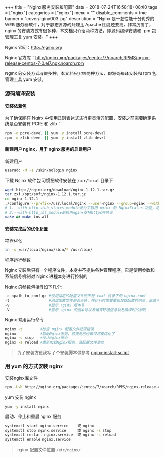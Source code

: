 +++
title = "Nginx 服务安装和配置"
date = 2018-07-24T16:58:18+08:00
tags = ["nginx"]
categories = ["nginx"]
menu = ""
disable_comments = true
banner = "cover/nginx003.jpg"
description = "Nginx 是一款性能十分优秀的 WEB 服务器软件，对于静态资源的处理比 Apache 性能还要高，非常厉害了，nginx 的安装方式有很多种，本文档只介绍两种方法，即源码编译安装和 rpm 包管理工具 yum 安装。"
+++

Nginx 官网：<http://nginx.org>

Nginx 官方库：<http://nginx.org/packages/centos/7/noarch/RPMS/nginx-release-centos-7-0.el7.ngx.noarch.rpm>

Nginx 的安装方式有很多种，本文档只介绍两种方法，即源码编译安装和 rpm 包管理工具 yum 安装。



### 源码编译安装

#### 安装依赖包
为了确保能在 Nginx 中使用正则表达式进行更灵活的配置，安装之前需要确定系统是否安装有 PCRE 和 zlib：

```bash
rpm -q pcre-devel || yum -y install pcre-devel
rpm -q zlib-devel || yum -y install zlib-devel
```


#### 新建用户 nginx，用于 nginx 服务的启动用户

新建用户

```bash
useradd -M -s /sbin/nologin nginx
```
下载 Nginx 软件包,习惯把软件安装在 `/usr/local` 目录下

```bash
wget http://nginx.org/download/nginx-1.12.1.tar.gz
tar zxf /opt/soft/nginx-1.12.1.tar.gz
cd nginx-1.12.1
./configure --prefix=/usr/local/nginx --user=nginx --group=nginx --with-http_stub_status_module --with-http_ssl_module
# 1.--with-http_stub_status_module是为了启用 nginx 的 NginxStatus 功能，用来监控 Nginx 的当前状态
# 2.--with-http_ssl_module是启用nginx支持https等协议
make && make install
```


#### 安装完成后的优化配置

路径优化

```bash
ln -s /usr/local/nginx/sbin/* /usr/sbin/
```
程序运行参数

Nginx 安装后只有一个程序文件，本身并不提供各种管理程序，它是使用参数和系统信号机制对 Nginx 进程本身进行控制的

Nginx 的参数包括有如下几个:

```bash
-c <path_to_config> #使用指定的配置文件而不是 conf 目录下的 nginx.conf
-t                  #测试配置文件是否正确，在运行时需要重新加载配置的时候，此命令非常重要，用来检测所修改的配置文件是否有语法错误
-v                  #显示 nginx 版本号
-V                  #显示 nginx 的版本号以及编译环境信息以及编译时的参数
```
Nginx 常用运行命令

```bash
nginx -t        #检查 nginx 配置文件逻辑错误
nginx           #启动Nginx服务，前提是已经做过路径优化了
nginx -s stop   #停止Nginx服务
nginx -s reload #重新加载Nginx服务，使配置文件生效
```

> 为了安装方便我写了个安装脚本做参考 [nginx-install-script](https://github.com/yeaheo/hello.linux/blob/master/Shell/nginx_install.sh)

### 用 yum 的方式安装 nginx
安装nginx库文件

```bash
rpm -Uvh http://nginx.org/packages/centos/7/noarch/RPMS/nginx-release-centos-7-0.el7.ngx.noarch.rpm
```
yum 安装 nginx

```bash
yum -y install nginx
```
启动、停止和重启 nginx 服务

```bash
systemctl start nginx.service    或 nginx
systemctl stop nginx.service     或 nginx -s stop
systemctl restart nginx.service  或 nginx -s reload
systemctl enable nginx.service
```

> nginx 配置文件位置 `/etc/nginx/`

